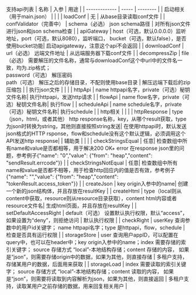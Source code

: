 支持api列表
| 名称           | 入参  | 用途     |
| ------------- | ----- | -------- |
| 启动相关（用于main.json） |  |  |
| loadConf | 无 | 从base目录读取conf文件 |
| confValidator（完善中） | schema（必选） json schema路径 | 对所有json文件进行json和json schema检查 |
| apiGateway | host（可选，默认0.0.0.0）监听地址，port（可选，默认8080），监听端口， bucket（可选，默认false），是否使用bucket功能| 启动apigateway，注意这个api不会返回 |
| downloadConf | url（必选）  远端文件地址 | 从远端服务器下载conf文件 |
| decompressZip | file（必选） 需要解压的文件名称，通常与downloadConf这个中url中的文件名一致，均为.zip格式；<br />password（可选） 解压密码<br />path（可选） 解压之后的存储目录，不配则使用base目录 | 解压远端下载后的zip压缩包 |
| 执行json文件 |  |  |
| httpApi | name httpapi名字，private（可选）秘钥文件名称| 执行httpapi，发送http请求 |
| flowApi | name flow名字，private（可选）秘钥文件名称| 执行flow |
| scheduleApi | name schedule名字，private（可选）秘钥文件名称| 执行schedule |
| http相关 |  |  |
| httpResponse | type（json，html，或者其他） http response名称，key，从哪个result获取，type为json时转换为string，其他则直接按照string发送| 在使用httpapi时，默认发送json格式的HTTP rsponse，flow和schedule没有这个默认逻辑，必须调用这个API发送http response|
| 辅助类 |  |  |
| checkStringsEqual | 任意| 检查数组中所有name和value是否都相等，用于解决200 OK+ error 在response json里的问题，参考例子{"name": "0","value": {"from": "heap","content": "sendResult.errcode"}} |
| checkStringsNotEqual | 任意| 检查数组中所有name和value是否都不相等，用于检查http回应内的值是否有效，参考例子        {"name": "","value": {"from": "heap","content": "tokenResult.access_token"}} |
| createJson | key origin入参中的name| 创建一个新的json结构体，并且存放在resultKey |
| createHtml | type（local则从content中获取，resource则从resource目录获取），content html内容或者resource文件名| 生成html页面，并且存放在resultKey |
| setDefaultAccessRight | default（可选） 设置默认执行权限，默认“access”，如果设置为“deny”，则拒绝访问 | 默认执行权限 |
| checkRight | userKey 查询参数中的用户id关键字； name httpapi名字；type 是httpapi，flow，schedule | 检查是否具有运行权限 |
| storageStore | user 查询用户appID，可以配置在query中，也可以在header中；key origin入参中的name；index 需要存储的索引关键字； source 存储方式 “local”-本地结构存储；content 存储的内容， 如果是“json”，则需要存储origin中的数据，如果为其他，则直接存储 | 多租户支持，存储某用户的数据，后面用来获取 |
| storageLoad | index 需要读取的索引关键字； source 存储方式 “local”-本地结构存储；content 读取的内容， 如果是“json”，则需要将读取到内容解析为json，如果为其他，则直接返回 | 多租户支持，读取某用户之前存储的数据，用来回复相关用户 |


